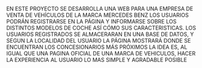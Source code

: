 EN ESTE PROYECTO SE DESARROLLA UNA WEB PARA 
UNA EMPRESA DE VENTA DE VEHÍCULOS DE LA MARCA MERCEDES BENZ
LOS USUARIOS PODRÁN REGISTRARSE EN LA PÁGINA Y INFORMARSE SOBRE LOS DISTINTOS MODELOS DE COCHE ASÍ CÓMO SUS CARACTERISTICAS.
LOS USUARIOS REGISTRADOS SE ALMACERARAN EN UNA BASE DE DATOS, Y SEGUN LA LOCALIDAD DEL USUARIO LA PÁGINA MOSTRARÁ DONDE SE ENCUENTRAN LOS CONCESIONARIOS MÁS PRÓXIMOS
LA IDEA ES, AL IGUAL QUE UNA PAGINA OFICIAL DE UNA MARCA DE VEHICULOS, HACER LA EXPERIENCIA AL USUARIO LO MAS SIMPLE Y AGRADABLE POSIBLE
